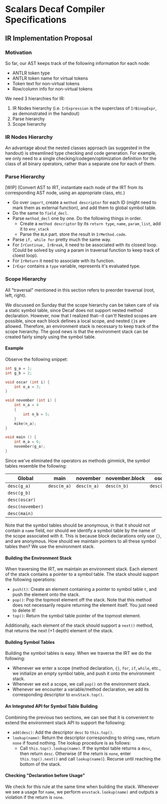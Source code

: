 # Scalars Decaf Compiler Specifications

## IR Implementation Proposal

### Motivation

So far, our AST keeps track of the following information for each node:

- ANTLR token type
- ANTLR token name for virtual tokens
- Token text for non-virtual tokens
- Row/column info for non-virtual tokens

We need 3 hierarchies for IR:

1. IR Nodes hierarchy (i.e. `IrExpression` is the superclass of `IrBinopExpr`, as demonstrated in the handout)
2. Parse hierarchy
3. Scope hierarchy

### IR Nodes Hierarchy

An advantage about the nested classes approach (as suggested in the handout) is streamlined type checking and code generation. For example, we only need to a single checking/codegen/optimization definition for the class of all binary operators, rather than a separate one for each of them.

### Parse Hierarchy

[WIP] (Convert AST to IRT, instantiate each node of the IRT from its corresponding AST node, using an appropriate class, etc.)

- Go over `import`, create a `method descriptor` for each ID (might need to mark them as external function), and add them to global symbol table.
- Do the same to `field_decl`.
- Parse `method_decl` one by one. Do the following things in order.
  - Create a `method descriptor` by its `return type`, `name`, `param_list`, add it to `env_stack`
  - Parse the `BLK` part. store the result in `IrMethod.code`.
- Parse `if, while for` pretty much the same way. 
- For `IrContinue, IrBreak`, it need to be associated with its closest loop. (Could be solved by using a param in traversal function to keep track of cloest loop).
- For `IrReturn` it need to associate with its function.
- `IrExpr` contains a `type` variable, represents it's evaluated type.

### Scope Hierarchy

All "traversal" mentioned in this section refers to preorder traversal (root, left, right).

We discussed on Sunday that the scope hierarchy can be taken care of via a static symbol table, since Decaf does not support nested method declaration. However, now that I realized that--it can't! Nested scopes are possible, since each block defines a local scope, and nested `{}`s are allowed. Therefore, an environment stack is necessary to keep track of the scope hierarchy. The good news is that the environment stack can be created fairly simply using the symbol table.

#### Example

Observe the following snippet:

```c
int g_a = 1;
int g_b = 2;

void oscar (int i) {
    int o_a = 3;
}

void november (int i) {
    int n_a = 4
    {
        int n_b = 5;
    }
    mike(n_a);
}

void main () {
    int m_a = 6;
    november(g_a);
}
```

Since we've eliminated the operators as methods gimmick, the symbol tables resemble the following:

| Global           | main        | november    | november.block | oscar       |
| ---------------- | ----------- | ----------- | -------------- | ----------- |
| `desc(g_a)`      | `desc(m_a)` | `desc(n_a)` | `desc(n_b)`    | `desc(o_a)` |
| `desc(g_b)`      |             |             |                |             |
| `desc(oscar)`    |             |             |                |             |
| `desc(november)` |             |             |                |             |
| `desc(main)`     |             |             |                |             |

Note that the symbol tables should be anonymous, in that it should not contain a `name` field, nor should we identify a symbol table by the name of the scope associated with it. This is because block declarations only use `{}`, and are anonymous. How should we maintain pointers to all these symbol tables then? We use the environment stack.

#### Building the Environment Stack

When traversing the IRT, we maintain an environment stack. Each element of the stack contains a pointer to a symbol table. The stack should support the following operations:

- `push(t)`: Create an element containing a pointer to symbol table `t`, and push the element onto the stack.
- `pop()`: Pop the topmost element off the stack. Note that this method does not necessarily require returning the element itself. You just need to delete it!
- `top()`: Return the symbol table pointer of the topmost element. 

Additionally, each element of the stack should support a `next()` method, that returns the next (+1​ depth) element of the stack.

#### Building Symbol Tables

Building the symbol tables is easy. When we traverse the IRT we do the following:

- Whenever we enter a scope (method declaration, `{}`, `for`, `if`, `while`, etc., we initialize an empty symbol table, and push it onto the environment stack.
- Whenever we exit a scope, we call `pop()` on the environment stack.
- Whenever we encounter a variable/method declaration, we add its corresponding descriptor to `envStack.top()`.

#### An Integrated API for Symbol Table Building

Combining the previous two sections, we can see that it is convenient to extend the environment stack API to support the following:

- `add(desc)`: Add the descriptor `desc` to `this.top()`.
- `lookup(name)`: Return the descriptor corresponding to string `name`, return `none` if found nothing. The lookup procedure is as follows:
  - Call `this.top().lookup(name)`. If the symbol table returns a `desc`, then return `desc`. Otherwise (if the return is `none`, enter `this.top().next()` and call `lookup(name)`). Recurse until reaching the bottom of the stack. 

#### Checking "Declaration before Usage"

We check for this rule at the same time when building the stack. Whenever we see a usage for `name`, we perform `envstack.lookup(name)` and outputs a violation if the return is `none`.

### 